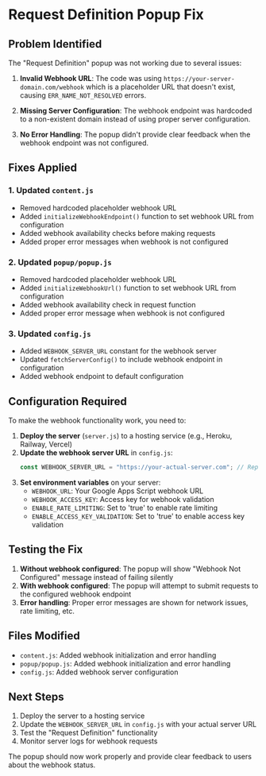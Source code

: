 # Request Definition Popup Fix

## Problem Identified

The "Request Definition" popup was not working due to several issues:

1. **Invalid Webhook URL**: The code was using `https://your-server-domain.com/webhook` which is a placeholder URL that doesn't exist, causing `ERR_NAME_NOT_RESOLVED` errors.

2. **Missing Server Configuration**: The webhook endpoint was hardcoded to a non-existent domain instead of using proper server configuration.

3. **No Error Handling**: The popup didn't provide clear feedback when the webhook endpoint was not configured.

## Fixes Applied

### 1. Updated `content.js`
- Removed hardcoded placeholder webhook URL
- Added `initializeWebhookEndpoint()` function to set webhook URL from configuration
- Added webhook availability checks before making requests
- Added proper error messages when webhook is not configured

### 2. Updated `popup/popup.js`
- Removed hardcoded placeholder webhook URL
- Added `initializeWebhookUrl()` function to set webhook URL from configuration
- Added webhook availability check in request function
- Added proper error message when webhook is not configured

### 3. Updated `config.js`
- Added `WEBHOOK_SERVER_URL` constant for the webhook server
- Updated `fetchServerConfig()` to include webhook endpoint in configuration
- Added webhook endpoint to default configuration

## Configuration Required

To make the webhook functionality work, you need to:

1. **Deploy the server** (`server.js`) to a hosting service (e.g., Heroku, Railway, Vercel)
2. **Update the webhook server URL** in `config.js`:
   ```javascript
   const WEBHOOK_SERVER_URL = "https://your-actual-server.com"; // Replace with your deployed server URL
   ```
3. **Set environment variables** on your server:
   - `WEBHOOK_URL`: Your Google Apps Script webhook URL
   - `WEBHOOK_ACCESS_KEY`: Access key for webhook validation
   - `ENABLE_RATE_LIMITING`: Set to 'true' to enable rate limiting
   - `ENABLE_ACCESS_KEY_VALIDATION`: Set to 'true' to enable access key validation

## Testing the Fix

1. **Without webhook configured**: The popup will show "Webhook Not Configured" message instead of failing silently
2. **With webhook configured**: The popup will attempt to submit requests to the configured webhook endpoint
3. **Error handling**: Proper error messages are shown for network issues, rate limiting, etc.

## Files Modified

- `content.js`: Added webhook initialization and error handling
- `popup/popup.js`: Added webhook initialization and error handling  
- `config.js`: Added webhook server configuration

## Next Steps

1. Deploy the server to a hosting service
2. Update the `WEBHOOK_SERVER_URL` in `config.js` with your actual server URL
3. Test the "Request Definition" functionality
4. Monitor server logs for webhook requests

The popup should now work properly and provide clear feedback to users about the webhook status.
